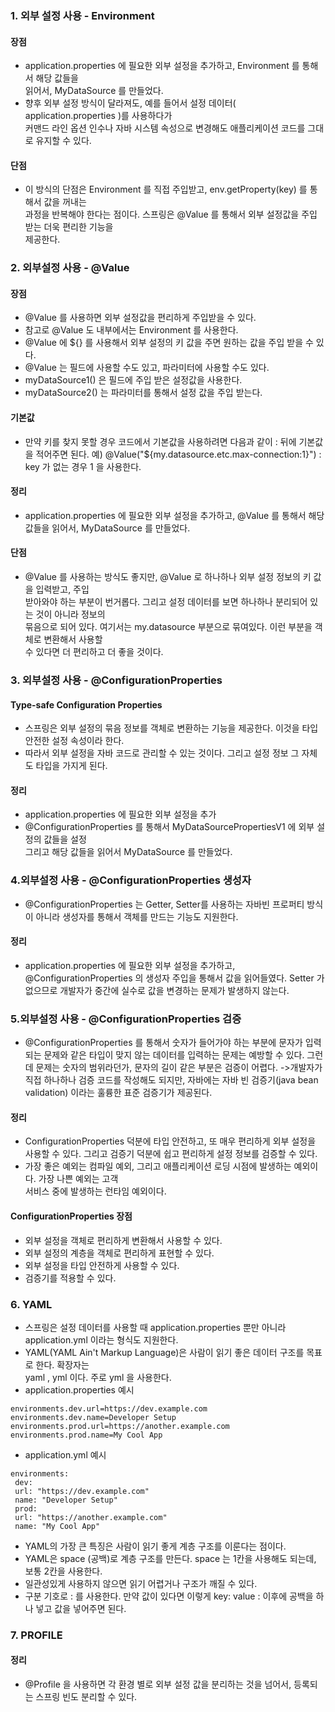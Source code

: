 ### 1. 외부 설정 사용 - Environment     
#### 장점
- application.properties 에 필요한 외부 설정을 추가하고, Environment 를 통해서 해당 값들을    
읽어서, MyDataSource 를 만들었다.   
- 향후 외부 설정 방식이 달라져도, 예를 들어서 설정 데이터( application.properties )를 사용하다가     
커맨드 라인 옵션 인수나 자바 시스템 속성으로 변경해도 애플리케이션 코드를 그대로 유지할 수 있다.     
#### 단점     
- 이 방식의 단점은 Environment 를 직접 주입받고, env.getProperty(key) 를 통해서 값을 꺼내는    
과정을 반복해야 한다는 점이다. 스프링은 @Value 를 통해서 외부 설정값을 주입 받는 더욱 편리한 기능을    
제공한다.    
### 2. 외부설정 사용 - @Value
#### 장점    
- @Value 를 사용하면 외부 설정값을 편리하게 주입받을 수 있다.
- 참고로 @Value 도 내부에서는 Environment 를 사용한다.
- @Value 에 ${} 를 사용해서 외부 설정의 키 값을 주면 원하는 값을 주입 받을 수 있다.
- @Value 는 필드에 사용할 수도 있고, 파라미터에 사용할 수도 있다.
- myDataSource1() 은 필드에 주입 받은 설정값을 사용한다.
- myDataSource2() 는 파라미터를 통해서 설정 값을 주입 받는다.
#### 기본값     
- 만약 키를 찾지 못할 경우 코드에서 기본값을 사용하려면 다음과 같이 : 뒤에 기본값을 적어주면 된다.
예) @Value("${my.datasource.etc.max-connection:1}") : key 가 없는 경우 1 을 사용한다.
#### 정리
- application.properties 에 필요한 외부 설정을 추가하고, @Value 를 통해서 해당 값들을 읽어서,
MyDataSource 를 만들었다.
#### 단점   
- @Value 를 사용하는 방식도 좋지만, @Value 로 하나하나 외부 설정 정보의 키 값을 입력받고, 주입   
받아와야 하는 부분이 번거롭다. 그리고 설정 데이터를 보면 하나하나 분리되어 있는 것이 아니라 정보의     
묶음으로 되어 있다. 여기서는 my.datasource 부분으로 묶여있다. 이런 부분을 객체로 변환해서 사용할     
수 있다면 더 편리하고 더 좋을 것이다.    

### 3. 외부설정 사용 - @ConfigurationProperties
#### Type-safe Configuration Properties
- 스프링은 외부 설정의 묶음 정보를 객체로 변환하는 기능을 제공한다. 이것을 타입 안전한 설정 속성이라
한다.     
- 따라서 외부 설정을 자바 코드로 관리할 수 있는 것이다. 그리고 설정 정보 그 자체도 타입을 가지게 된다.
#### 정리
- application.properties 에 필요한 외부 설정을 추가     
- @ConfigurationProperties 를 통해서 MyDataSourcePropertiesV1 에 외부 설정의 값들을 설정    
그리고 해당 값들을 읽어서 MyDataSource 를 만들었다. 
### 4.외부설정 사용 - @ConfigurationProperties 생성자
- @ConfigurationProperties 는 Getter, Setter를 사용하는 자바빈 프로퍼티 방식이 아니라 생성자를
통해서 객체를 만드는 기능도 지원한다.
#### 정리
- application.properties 에 필요한 외부 설정을 추가하고, @ConfigurationProperties 의 생성자
주입을 통해서 값을 읽어들였다. Setter 가 없으므로 개발자가 중간에 실수로 값을 변경하는 문제가
발생하지 않는다.
### 5.외부설정 사용 - @ConfigurationProperties 검증
- @ConfigurationProperties 를 통해서 숫자가 들어가야 하는 부분에 문자가 입력되는 문제와 같은
타입이 맞지 않는 데이터를 입력하는 문제는 예방할 수 있다. 그런데 문제는 숫자의 범위라던가, 문자의 길이
같은 부분은 검증이 어렵다.
->개발자가 직접 하나하나 검증 코드를 작성해도 되지만, 자바에는 자바 빈 검증기(java bean validation)
이라는 훌륭한 표준 검증기가 제공된다.
#### 정리
- ConfigurationProperties 덕분에 타입 안전하고, 또 매우 편리하게 외부 설정을 사용할 수 있다. 그리고
검증기 덕분에 쉽고 편리하게 설정 정보를 검증할 수 있다.    
- 가장 좋은 예외는 컴파일 예외, 그리고 애플리케이션 로딩 시점에 발생하는 예외이다. 가장 나쁜 예외는 고객    
서비스 중에 발생하는 런타임 예외이다.
#### ConfigurationProperties 장점  
- 외부 설정을 객체로 편리하게 변환해서 사용할 수 있다.    
- 외부 설정의 계층을 객체로 편리하게 표현할 수 있다.     
- 외부 설정을 타입 안전하게 사용할 수 있다.    
- 검증기를 적용할 수 있다.    
### 6. YAML
- 스프링은 설정 데이터를 사용할 때 application.properties 뿐만 아니라 application.yml 이라는
형식도 지원한다.    
- YAML(YAML Ain't Markup Language)은 사람이 읽기 좋은 데이터 구조를 목표로 한다. 확장자는   
yaml , yml 이다. 주로 yml 을 사용한다.   
- application.properties 예시
```
environments.dev.url=https://dev.example.com
environments.dev.name=Developer Setup
environments.prod.url=https://another.example.com
environments.prod.name=My Cool App
```
- application.yml 예시
```
environments:
 dev:
 url: "https://dev.example.com"
 name: "Developer Setup"
 prod:
 url: "https://another.example.com"
 name: "My Cool App"
```
- YAML의 가장 큰 특징은 사람이 읽기 좋게 계층 구조를 이룬다는 점이다.
- YAML은 space (공백)로 계층 구조를 만든다. space 는 1칸을 사용해도 되는데, 보통 2칸을 사용한다. 
- 일관성있게 사용하지 않으면 읽기 어렵거나 구조가 깨질 수 있다.
- 구분 기호로 : 를 사용한다. 만약 값이 있다면 이렇게 key: value : 이후에 공백을 하나 넣고 값을
넣어주면 된다.
### 7. PROFILE
#### 정리
- @Profile 을 사용하면 각 환경 별로 외부 설정 값을 분리하는 것을 넘어서, 등록되는 스프링 빈도 분리할 수
있다.
